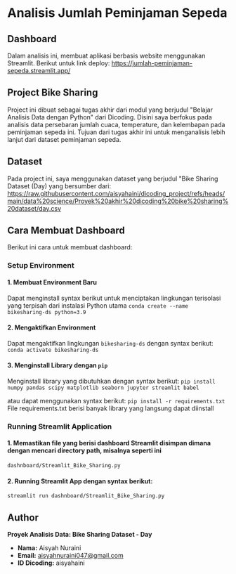 # Analisis Jumlah Peminjaman Sepeda
## Dashboard
Dalam analisis ini, membuat aplikasi berbasis website menggunakan Streamlit.
Berikut untuk link deploy: https://jumlah-peminjaman-sepeda.streamlit.app/

## Project Bike Sharing
Project ini dibuat sebagai tugas akhir dari modul yang berjudul "Belajar Analisis Data dengan Python" dari Dicoding. Disini saya berfokus pada analisis data persebaran jumlah cuaca, temperature, dan kelembapan pada peminjaman sepeda ini. Tujuan dari tugas akhir ini untuk menganalisis lebih lanjut dari dataset peminjaman sepeda.

## Dataset
Pada project ini, saya menggunakan dataset yang berjudul "Bike Sharing Dataset (Day) yang bersumber dari: https://raw.githubusercontent.com/aisyahaini/dicoding_project/refs/heads/main/data%20science/Proyek%20akhir%20dicoding%20bike%20sharing%20dataset/day.csv

## Cara Membuat Dashboard
Berikut ini cara untuk membuat dashboard:
### Setup Environment
#### 1. Membuat Environment Baru
Dapat menginstall syntax berikut untuk menciptakan lingkungan terisolasi yang terpisah dari instalasi Python utama
  `conda create --name bikesharing-ds python=3.9`

#### 2. Mengaktifkan Environment
Dapat mengaktifkan lingkungan `bikesharing-ds` dengan syntax berikut:
  `conda activate bikesharing-ds`

#### 3. Menginstall Library dengan `pip`
Menginstall library yang dibutuhkan dengan syntax berikut:
`pip install numpy pandas scipy matplotlib seaborn jupyter streamlit babel`

atau dapat menggunakan syntax berikut:
`pip install -r requirements.txt` 
File requirements.txt berisi banyak library yang langsung dapat diinstall



### Running Streamlit Application
#### 1. Memastikan file yang berisi dashboard Streamlit disimpan dimana dengan mencari directory path, misalnya seperti ini 
`dashnboard/Streamlit_Bike_Sharing.py`
#### 2. Running Streamlit App dengan syntax berikut:
`streamlit run dashnboard/Streamlit_Bike_Sharing.py`


## Author
**Proyek Analisis Data: Bike Sharing Dataset - Day**
- **Nama:** Aisyah Nuraini
- **Email:** aisyahnuraini047@gmail.com
- **ID Dicoding:** aisyahaini